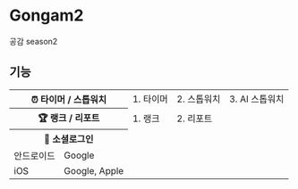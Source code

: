 # Gongam2
공감 season2
## 기능
<table>
  <tr>
    <th colspan="3">⏰ 타이머 / 스톱워치</th>
    <td>1. 타이머</td>
    <td>2. 스톱워치</td>
    <td>3. AI 스톱워치</td>
  </tr>
  <tr>
    <th colspan="3">🏆 랭크 / 리포트</th>
    <td>1. 랭크</td>
    <td>2. 리포트</td>
  </tr>
  <tr>
    <th colspan="3">🔑 소셜로그인</th>
    <tr>
      <td>안드로이드</td>
      <td>Google</td>
    </tr>
    <td>iOS</td>
    <td>Google, Apple</td>
  </tr>
</table>

